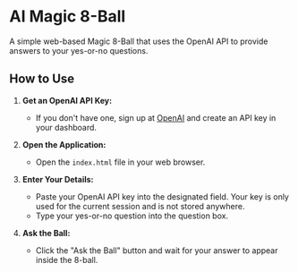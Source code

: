 # AI Magic 8-Ball

A simple web-based Magic 8-Ball that uses the OpenAI API to provide answers to your yes-or-no questions.

## How to Use

1.  **Get an OpenAI API Key:**
    - If you don't have one, sign up at [OpenAI](https://platform.openai.com/signup) and create an API key in your dashboard.

2.  **Open the Application:**
    - Open the `index.html` file in your web browser.

3.  **Enter Your Details:**
    - Paste your OpenAI API key into the designated field. Your key is only used for the current session and is not stored anywhere.
    - Type your yes-or-no question into the question box.

4.  **Ask the Ball:**
    - Click the "Ask the Ball" button and wait for your answer to appear inside the 8-ball.
